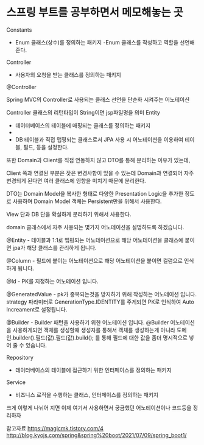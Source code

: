 스프링 부트를 공부하면서 메모해놓는 곳
=======

Constants
- Enum 클래스(상수)를 정의하는 패키지
-Enum 클래스를 작성하고 역할을 선언해준다.

Controller
- 사용자의 요청을 받는 클래스를 정의하는 패키지

@Controller

Spring MVC의 Controller로 사용되는 클래스 선언을 단순화 시켜주는 어노테이션

Controller 클래스의 리턴타입이 String이면 jsp파일명을 의미
Entity
- 데이터베이스의 테이블에 매핑되는 클래스를 정의하는 패키지
- 
- DB 테이블과 직접 맵핑되는 클래스로서 JPA 사용 시 어노테이션을 이용하여 테이블, 필드, 등을 설정한다.

또한 Domain과 Client를 직접 연동하지 않고 DTO를 통해 분리하는 이유가 있는데,

Client 쪽과 연결된 부분은 잦은 변경사항이 있을 수 있는데 Domain과 연결되어 자주 변경되게 된다면 여러 클래스에 영향을 미치기 때문에 분리한다.

DTO는 Domain Model을 복사한 형태로 다양한 Presentation Logic을 추가한 정도로 사용하며 Domain Model 객체는 Persistent만을 위해서 사용한다.

View 단과 DB 단을 확실하게 분리하기 위해서 사용한다.

domain 클래스에서 자주 사용되는 몇가지 어노테이션을 설명하도록 하겠습니다.

@Entity - 테이블과 1:1로 맵핑되는 어노테이션으로 해당 어노테이션을 클래스에 붙이면 jpa가 해당 클래스를 관리하게 됩니다.

@Column - 필드에 붙이는 어노테이션으로 해당 어노테이션을 붙이면 컬럼으로 인식하게 됩니다.

@Id - PK를 지정하는 어노테이션 입니다.

@GeneratedValue - pk가 중복되는것을 방지하기 위해 작성하는 어노테이션 입니다. strategy 파라미터로 GenerationType.IDENTITY를 주게되면 PK로 인식하여 Auto Increament로 설정됩니다.

@Builder - Builder 패턴을 사용하기 위한 어노테이션 입니다. @Builder 어노테이션을 사용하게되면 객체를 생성할때 생성자를 통해서 객체를 생성하는게 아니라 도메인.builder().필드(값).필드(값).build(); 를 통해 필드에 대한 값을 좀더 명시적으로 넣어 줄 수 있습니다.

Repository
- 데이터베이스의 테이블에 접근하기 위한 인터페이스를 정의하는 패키지


Service
- 비즈니스 로직을 수행하는 클래스, 인터페이스를 정의하는 패키지

크게 이렇게 나뉘어 지면 이제 여기서 사용하면서 궁금했던 어노테이션이나 코드등을 정리하자


참고자료 https://magicmk.tistory.com/4
http://blog.kyojs.com/spring&spring%20boot/2021/07/09/spring_boot1/
